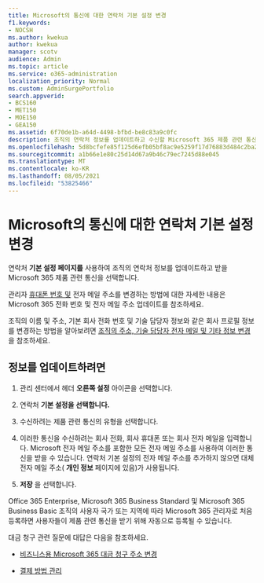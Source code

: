 ```yaml
---
title: Microsoft의 통신에 대한 연락처 기본 설정 변경
f1.keywords:
- NOCSH
ms.author: kwekua
author: kwekua
manager: scotv
audience: Admin
ms.topic: article
ms.service: o365-administration
localization_priority: Normal
ms.custom: AdminSurgePortfolio
search.appverid:
- BCS160
- MET150
- MOE150
- GEA150
ms.assetid: 6f70de1b-a64d-4498-bfbd-be8c83a9c0fc
description: 조직의 연락처 정보를 업데이트하고 수신할 Microsoft 365 제품 관련 통신을 선택하세요.
ms.openlocfilehash: 5d8bcfefe85f125d6efb05bf8ac9e5259f17d76883d484c2ba2e7735d845367a
ms.sourcegitcommit: a1b66e1e80c25d14d67a9b46c79ec7245d88e045
ms.translationtype: MT
ms.contentlocale: ko-KR
ms.lasthandoff: 08/05/2021
ms.locfileid: "53825466"
---
```

# <a name="change-your-contact-preferences-for-communications-from-microsoft"></a>Microsoft의 통신에 대한 연락처 기본 설정 변경

연락처 **기본 설정 페이지를** 사용하여 조직의 연락처 정보를 업데이트하고 받을 Microsoft 365 제품 관련 통신을 선택합니다.
  
관리자 [휴대폰 번호 및](update-phone-number-and-email-address.md) 전자 메일 주소를 변경하는 방법에 대한 자세한 내용은 Microsoft 365 전화 번호 및 전자 메일 주소 업데이트를 참조하세요.
  
조직의 이름 및 주소, 기본 회사 전화 번호 및 기술 담당자 정보와 같은 회사 프로필 정보를 변경하는 방법을 알아보려면 [조직의 주소, 기술 담당자 전자 메일 및 기타 정보 변경](change-address-contact-and-more.md)을 참조하세요.
  
## <a name="to-update-your-information"></a>정보를 업데이트하려면
  
1. 관리 센터에서 헤더 **오른쪽 설정** 아이콘을 선택합니다.

2. 연락처 **기본 설정을 선택합니다.**

3. 수신하려는 제품 관련 통신의 유형을 선택합니다.

4. 이러한 통신을 수신하려는 회사 전화, 회사 휴대폰 또는 회사 전자 메일을 입력합니다.
    Microsoft 전자 메일 주소를 포함한 모든 전자 메일 주소를 사용하여 이러한 통신을 받을 수 있습니다. 연락처 기본 설정의 전자 메일 주소를 추가하지 않으면 대체 전자 메일 주소( **개인 정보** 페이지에 있음)가 사용됩니다.

5. **저장** 을 선택합니다.
  
Office 365 Enterprise, Microsoft 365 Business Standard 및 Microsoft 365 Business Basic 조직의 사용자 국가 또는 지역에 따라 Microsoft 365 관리자로 처음 등록하면 사용자들이 제품 관련 통신을 받기 위해 자동으로 등록될 수 있습니다.
  
대금 청구 관련 질문에 대답은 다음을 참조하세요.
  
- [비즈니스용 Microsoft 365 대금 청구 주소 변경](../../commerce/billing-and-payments/change-your-billing-addresses.md)

- [결제 방법 관리](../../commerce/billing-and-payments/manage-payment-methods.md)
